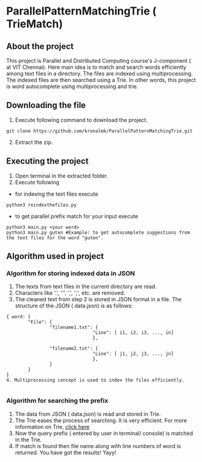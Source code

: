 # ParallelPatternMatchingTrie ( TrieMatch)
## About the project
This project is Parallel and Distributed Computing course's J-component ( at VIT Chennai). Here main idea is to match and search words efficiently among text files in a directory. The files are indexed using multiprocessing. The indexed files are then searched using a Trie.
In other words, this project is word autocomplete using multiprocessing and trie.

## Downloading the file
1. Execute following command to download the project.
```
git clone https://github.com/krunalmk/ParallelPatternMatchingTrie.git
```
2. Extract the zip.

## Executing the project
1. Open terminal in the extracted folder.
2. Execute following
- for indexing the text files execute 
```
python3 reindexthefiles.py
```
- to get parallel prefix match for your input execute
```
python3 main.py <your word>
python3 main.py guten #Example: to get autocomplete suggestions from the text files for the word "guten".
```
## Algorithm used in project
### Algorithm for storing indexed data in JSON
1. The texts from text files in the current directory are read. 
2. Characters like '.', '\'', ',', ';', etc. are removed.
3. The cleaned text from step 2 is stored in JSON format in a file. The structure of the JSON ( data.json) is as follows:
```
{ word: {
        "File": {
                "filename1.txt": {
                                "Line": [ i1, i2, i3, ..., in]
                                },

                "filename2.txt": {
                                "Line": [ j1, j2, j3, ..., jn]
                                },
                }
        }
}
4. Multiprocessing concept is used to index the files efficiently.
                                    
```
### Algorithm for searching the prefix
1. The data from JSON ( data.json) is read and stored in Trie.
2. The Trie eases the process of searching. It is very efficient. For more information on Trie, [click here](https://en.wikipedia.org/wiki/Trie)
3. Now the query prefix ( entered by user in terminal/ console) is matched in the Trie. 
4. If match is found then file name along with line numbers of word is returned. You have got the results! Yayy!
